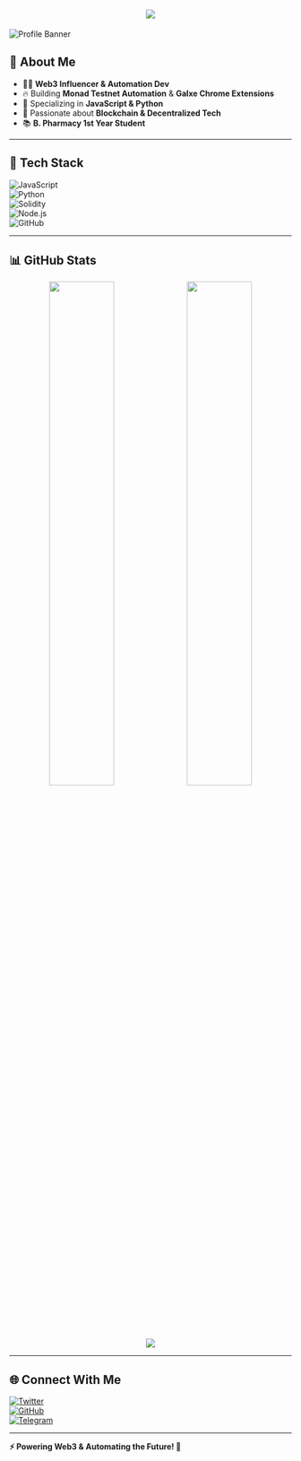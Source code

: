 <p align="center">
<h1 align="center">
  <img src="https://readme-typing-svg.herokuapp.com?font=Fira+Code&duration=3000&pause=1000&color=3DF0E2&width=435&lines=Hey%2C+Ayush+Here!;Building+Web3+Automation+%F0%9F%9A%80">
</h1>
</p>

![Profile Banner](https://komarev.com/ghpvc/?username=ayusharyaneth&style=flat-square&color=blue)

## 👋 About Me  
- 🧑‍💻 **Web3 Influencer & Automation Dev**  
- 🔥 Building **Monad Testnet Automation** & **Galxe Chrome Extensions**  
- 🎯 Specializing in **JavaScript & Python**  
- 🚀 Passionate about **Blockchain & Decentralized Tech**  
- 📚 **B. Pharmacy 1st Year Student**  

---

## 🚀 Tech Stack  
![JavaScript](https://img.shields.io/badge/-JavaScript-F7DF1E?style=flat&logo=javascript&logoColor=black)  
![Python](https://img.shields.io/badge/-Python-3776AB?style=flat&logo=python&logoColor=white)  
![Solidity](https://img.shields.io/badge/-Solidity-363636?style=flat&logo=solidity&logoColor=white)  
![Node.js](https://img.shields.io/badge/-Node.js-339933?style=flat&logo=node.js&logoColor=white)  
![GitHub](https://img.shields.io/badge/-GitHub-181717?style=flat&logo=github&logoColor=white)  

---

## 📊 GitHub Stats  
<p align="center">
  <img width="48%" src="https://github-readme-stats.vercel.app/api?username=ayusharyaneth&show_icons=true&theme=tokyonight" />
  <img width="48%" src="https://github-readme-streak-stats.herokuapp.com/?user=ayusharyaneth&theme=tokyonight" />
</p>  
<p align="center">
  <img src="https://github-readme-activity-graph.vercel.app/graph?username=ayusharyaneth&theme=react-dark" />
</p>

---

## 🌐 Connect With Me  
[![Twitter](https://img.shields.io/badge/X-000000?style=for-the-badge&logo=x&logoColor=white)](https://x.com/ayusharyaneth)  
[![GitHub](https://img.shields.io/badge/GitHub-181717?style=for-the-badge&logo=github&logoColor=white)](https://github.com/ayusharyaneth)  
[![Telegram](https://img.shields.io/badge/Telegram-26A5E4?style=for-the-badge&logo=telegram&logoColor=white)](https://t.me/ayusharyaneth)  

---

**⚡ Powering Web3 & Automating the Future! 🚀**
